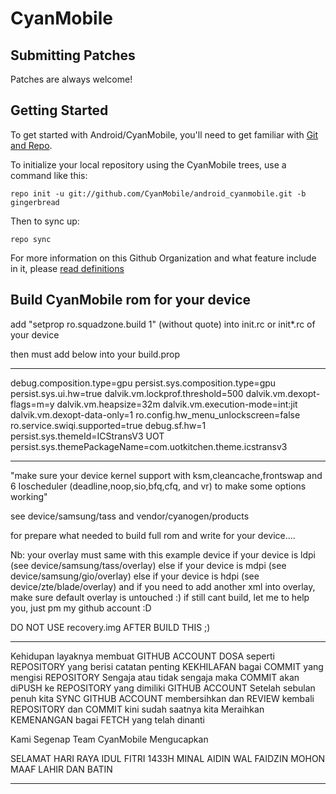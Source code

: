 CyanMobile
===========

Submitting Patches
------------------
Patches are always welcome!

Getting Started
---------------

To get started with Android/CyanMobile, you'll need to get
familiar with [Git and Repo](http://source.android.com/download/using-repo).

To initialize your local repository using the CyanMobile trees, use a command like this:

    repo init -u git://github.com/CyanMobile/android_cyanmobile.git -b gingerbread

Then to sync up:

    repo sync

For more information on this Github Organization and what feature include in it, 
please [read definitions](https://github.com/CyanMobile/android_cyanmobile/blob/gingerbread/Definitions.txt)



Build CyanMobile rom for your device
------------------------------------

add "setprop ro.squadzone.build 1" (without quote) into init.rc or init*.rc of your device

then must add below into your build.prop
*******************************************
debug.composition.type=gpu
persist.sys.composition.type=gpu
persist.sys.ui.hw=true
dalvik.vm.lockprof.threshold=500
dalvik.vm.dexopt-flags=m=y
dalvik.vm.heapsize=32m
dalvik.vm.execution-mode=int:jit
dalvik.vm.dexopt-data-only=1
ro.config.hw_menu_unlockscreen=false
ro.service.swiqi.supported=true
debug.sf.hw=1
persist.sys.themeId=ICStransV3 UOT
persist.sys.themePackageName=com.uotkitchen.theme.icstransv3
************************************************************

"make sure your device kernel support with ksm,cleancache,frontswap and 
6 Ioscheduler (deadline,noop,sio,bfq,cfq, and vr) to make some options working"

see device/samsung/tass and vendor/cyanogen/products

for prepare what needed to build full rom
and write for your device....

Nb: your overlay must same with this example device 
if your device is ldpi (see device/samsung/tass/overlay)
else if your device is mdpi (see device/samsung/gio/overlay)
else if your device is hdpi (see device/zte/blade/overlay)
and if you need to add another xml into overlay, make sure default overlay is untouched :)
if still cant build, let me to help you, just pm my github account :D

DO NOT USE recovery.img AFTER BUILD THIS ;)




**************************************************************************
Kehidupan layaknya membuat GITHUB ACCOUNT
DOSA seperti REPOSITORY yang berisi catatan penting
KEKHILAFAN bagai COMMIT yang mengisi REPOSITORY
Sengaja atau tidak sengaja maka COMMIT akan diPUSH ke REPOSITORY
yang dimiliki GITHUB ACCOUNT
Setelah sebulan penuh kita SYNC GITHUB ACCOUNT
membersihkan dan REVIEW kembali REPOSITORY dan COMMIT
kini sudah saatnya kita Meraihkan KEMENANGAN bagai FETCH yang telah dinanti

Kami Segenap Team CyanMobile Mengucapkan

SELAMAT HARI RAYA IDUL FITRI 1433H
MINAL AIDIN WAL FAIDZIN
MOHON MAAF LAHIR DAN BATIN
***************************************************************************
